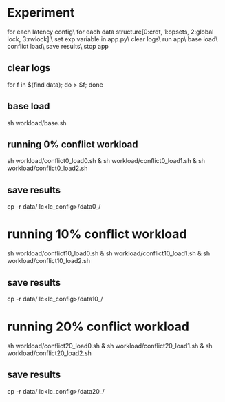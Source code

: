 # Experiment
for each latency config\\
  for each data structure[0:crdt, 1:opsets, 2:global lock, 3:rwlock]:\\
    set exp variable in app.py\\
    clear logs\\
    run app\\
    base load\\
    conflict load\\
    save results\\
    stop app

## clear logs
for f in $(find data); do > $f; done

## base load
sh workload/base.sh

## running 0% conflict workload
sh workload/conflict0_load0.sh & sh workload/conflict0_load1.sh & sh workload/conflict0_load2.sh 
## save results
cp -r data/ lc<lc_config>/data0_<api>/

# running 10% conflict workload
sh workload/conflict10_load0.sh & sh workload/conflict10_load1.sh & sh workload/conflict10_load2.sh 
## save results
cp -r data/ lc<lc_config>/data10_<api>/

# running 20% conflict workload
sh workload/conflict20_load0.sh & sh workload/conflict20_load1.sh & sh workload/conflict20_load2.sh 
## save results
cp -r data/ lc<lc_config>/data20_<api>/
